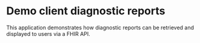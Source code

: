 # Demo client diagnostic reports
This application demonstrates how diagnostic reports can be retrieved and displayed to users via a FHIR API.
